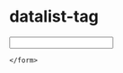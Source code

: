 # datalist-tag

<!DOCTYPE html>
<html lang="en">
<head>
    <meta charset="UTF-8">
    <meta http-equiv="X-UA-Compatible" content="IE=edge">
    <meta name="viewport" content="width=device-width, initial-scale=1.0">
    <title>Document</title>
</head>
<body>
    <form>
        <input list="technologies" name="technology">
        <datalist id="technologies">
            <option value="Html"></option>
            <option value="css"></option>
            <option value="c++"></option>
            <option value="javascript"></option>
            <option value="java"></option>
        </datalist>

    </form>
</body>
</html>
